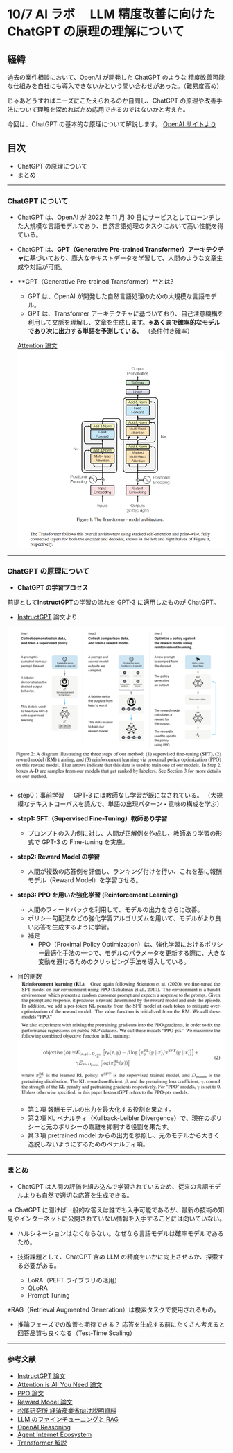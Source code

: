# 10/7 AI ラボ　 LLM 精度改善に向けた ChatGPT の原理の理解について

## 経緯

過去の案件相談において、OpenAI が開発した ChatGPT のような 精度改善可能な仕組みを自社にも導入できないかという問い合わせがあった。（難易度高め）

じゃあどうすればニーズにこたえられるのか自問し、ChatGPT の原理や改善手法について理解を深めればため応用できるのではないかと考えた。

今回は、ChatGPT の基本的な原理について解説します。
[OpenAI サイトより](https://openai.com/ja-JP/index/instruction-following/)

## 目次

- ChatGPT の原理について
- まとめ

---

### ChatGPT について

- ChatGPT は、OpenAI が 2022 年 11 月 30 日にサービスとしてローンチした大規模な言語モデルであり、自然言語処理のタスクにおいて高い性能を得ている。
- ChatGPT は、**GPT（Generative Pre-trained Transformer）アーキテクチャ**に基づいており、膨大なテキストデータを学習して、人間のような文章生成や対話が可能。

- **GPT（Generative Pre-trained Transformer）**とは?

  - GPT は、OpenAI が開発した自然言語処理のための大規模な言語モデル。
  - GPT は、Transformer アーキテクチャに基づいており、自己注意機構を利用して文脈を理解し、文章を生成します。**※あくまで確率的なモデルであり次に出力する単語を予測している。** （条件付き確率）

  [Attention 論文](https://arxiv.org/pdf/1706.03762)
  ![alt text](attention_.png)

---

### ChatGPT の原理について

- **ChatGPT の学習プロセス**

前提として**InstructGPT**の学習の流れを GPT-3 に適用したものが ChatGPT。

- [InstructGPT](https://openai.com/ja-JP/index/instruction-following/) 論文より

![alt text](image.png)

- step0：事前学習
  　 GPT-3 には教師なし学習が既になされている。
  （大規模なテキストコーパスを読んで、単語の出現パターン・意味の構成を学ぶ）
- **step1: SFT（Supervised Fine-Tuning）教師あり学習**
  - プロンプトの入力例に対し、人間が正解例を作成し、教師あり学習の形式で GPT-3 の Fine-tuning を実施。
- **step2: Reward Model の学習**
  - 人間が複数の応答例を評価し、ランキング付けを行い、これを基に報酬モデル（Reward Model）を学習させる。
- **step3: PPO を用いた強化学習 (Reinforcement Learning)**

  - 人間のフィードバックを利用して、モデルの出力をさらに改善。
  - ポリシー勾配法などの強化学習アルゴリズムを用いて、モデルがより良い応答を生成するように学習。
  - 補足
    - PPO（Proximal Policy Optimization）は、強化学習におけるポリシー最適化手法の一つで、モデルのパラメータを更新する際に、大きな変動を避けるためのクリッピング手法を導入している。

- 目的関数
  ![alt text](RL.png)

  - 第１項
    報酬モデルの出力を最大化する役割を果たす。
  - 第２項
    KL ペナルティ（Kullback-Leibler Divergence）で、現在のポリシーと元のポリシーの乖離を抑制する役割を果たす。
  - 第３項
    pretrained model からの出力を参照し、元のモデルから大きく逸脱しないようにするためのペナルティ項。

---

### まとめ

- ChatGPT は人間の評価を組み込んで学習されているため、従来の言語モデルよりも自然で適切な応答を生成できる。

⇒ ChatGPT に聞けば一般的な答えは誰でも入手可能であるが、最新の技術の知見やインターネットに公開されていない情報を入手することには向いていない。

- ハルシネーションはなくならない。なぜなら言語モデルは確率モデルであるため。

- 技術課題として、ChatGPT 含め LLM の精度をいかに向上させるか、探索する必要がある。
  - LoRA（PEFT ライブラリの活用）
  - QLoRA
  - Prompt Tuning

※RAG（Retrieval Augmented Generation）は検索タスクで使用されるもの。

- 推論フェーズでの改善も期待できる？
  応答を生成する前にたくさん考えると回答品質も良くなる（Test-Time Scaling）

---

### 参考文献

- [InstructGPT 論文](https://arxiv.org/abs/2203.02155)
- [Attention is All You Need 論文](https://arxiv.org/pdf/1706.03762)
- [PPO 論文](https://arxiv.org/abs/1707.06347)
- [Reward Model 論文](https://arxiv.org/pdf/2009.01325)
- [松尾研究所 経済産業省向け説明資料](https://www.meti.go.jp/shingikai/mono_info_service/digital_jinzai/pdf/008_05_00.pdf)
- [LLM のファインチューニングと RAG](https://www.ohmsha.co.jp/book/9784274231957/)
- [OpenAI Reasoning](https://platform.openai.com/docs/guides/reasoning)
- [Agent Internet Ecosystem](https://arxiv.org/html/2504.16736v2)
- [Transformer 解説](https://speakerdeck.com/yushiku/20220608_ssii_transformer)
